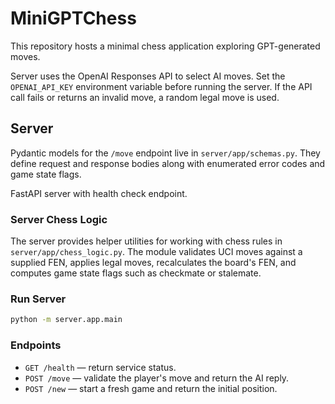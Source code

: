# MiniGPTChess

This repository hosts a minimal chess application exploring GPT-generated moves.

Server uses the OpenAI Responses API to select AI moves. Set the
`OPENAI_API_KEY` environment variable before running the server. If the
API call fails or returns an invalid move, a random legal move is used.

## Server

Pydantic models for the `/move` endpoint live in `server/app/schemas.py`. They define
request and response bodies along with enumerated error codes and game state flags.

FastAPI server with health check endpoint.

### Server Chess Logic

The server provides helper utilities for working with chess rules in
`server/app/chess_logic.py`. The module validates UCI moves against a
supplied FEN, applies legal moves, recalculates the board's FEN, and
computes game state flags such as checkmate or stalemate.

### Run Server

```bash
python -m server.app.main
```

### Endpoints

- `GET /health` — return service status.
- `POST /move` — validate the player's move and return the AI reply.
- `POST /new` — start a fresh game and return the initial position.

